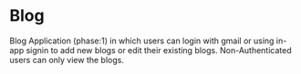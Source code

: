 # Blog
Blog Application (phase:1) in which users can login with gmail or using in-app signin to add new blogs or edit their existing blogs. Non-Authenticated users can only view the blogs.
